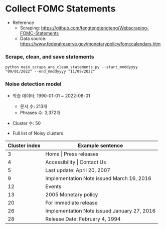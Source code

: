 # Collect FOMC Statements

* Reference
    - Scraping: https://github.com/tengtengtengteng/Webscraping-FOMC-Statements
    - Data source: https://www.federalreserve.gov/monetarypolicy/fomccalendars.htm

### Scrape, clean, and save statements
```
python main_scrape_ane_clean_statements.py --start_mmddyyyy "09/01/2022" --end_mmddyyyy "11/09/2022"
```

### Noise detection model 
* 학습 데이터: 1990-01-01 ~ 2022-08-01 
    - 문서 수: 213개
    - Phrases 수: 3,372개
* Cluster 수: 50

* Full list of Noisy clusters

|     Cluster index    |     Example sentence                                 |
|----------------------|------------------------------------------------------|
|     3                |     Home   \| Press releases                         |
|     4                |     Accessibility   \| Contact Us                    |
|     5                |     Last   update: April 20, 2007                    |
|     9                |     Implementation   Note issued March 16, 2016      |
|     12               |     Events                                           |
|     13               |     2005   Monetary policy                           |
|     20               |     For   immediate release                          |
|     26               |     Implementation   Note issued January 27, 2016    |
|     28               |     Release   Date: February 4, 1994                 |
